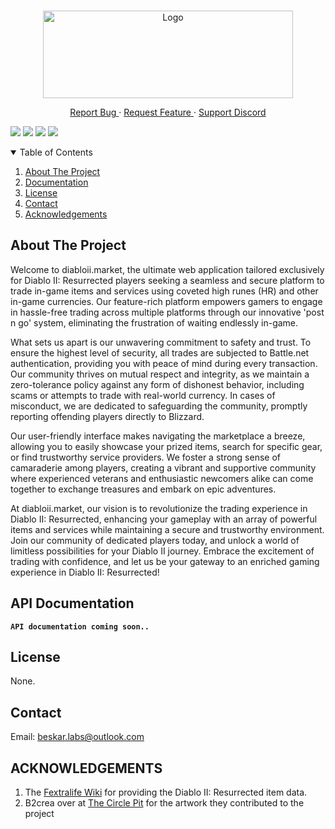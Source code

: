 <!-- PROJECT LOGO -->
<br />
<p align="center">
  <a href="#">
    <img src="https://github.com/ALCHElVlY/diabloii-market/blob/main/.github/assets/images/D2R-Market-Logo-03.png"
         alt="Logo" width="400" height="140">
  </a>

  <p align="center">
    <a href="https://github.com/ALCHElVlY/diablo-market-public/issues/new?assignees=&labels=&template=bug_report.md&title=" target="_blank">
      Report Bug
    </a>
    ·
    <a href="https://github.com/ALCHElVlY/diabloii-market/issues/new?assignees=ALCHElVlY&labels=enhancement&template=feature_request.md&title=%5BFeature+Request%5D%3A+%3Cinsert+title%3E" target="_blank">
      Request Feature
    </a>
    ·
    <a href="https://discord.gg/sgwegN4WsT">Support Discord</a>
  </p>

  ![][version-shield]
  ![][contributors-shield]
  ![][issues-shield]
  ![][keywords-shield]
</p>

<!-- TABLE OF CONTENTS -->
<details open="open">
  <summary>Table of Contents</summary>
  <ol>
    <li>
      <a href="#about-the-project">About The Project</a>
    </li>
    <li><a href="#docs">Documentation</a></li>
    <li><a href="#license">License</a></li>
    <li><a href="#contact">Contact</a></li>
    <li><a href="#acknowledgements">Acknowledgements</a></li>
  </ol>
</details>


<!-- ABOUT THE PROJECT -->
## About The Project <a name="about-the-project"></a>

<p>
  Welcome to diabloii.market, the ultimate web application tailored exclusively for Diablo II: Resurrected players seeking a seamless and secure platform to trade in-game items and services using coveted high runes (HR) and other in-game currencies. Our feature-rich platform empowers gamers to engage in hassle-free trading across multiple platforms through our innovative 'post n go' system, eliminating the frustration of waiting endlessly in-game.
  
  What sets us apart is our unwavering commitment to safety and trust. To ensure the highest level of security, all trades are subjected to Battle.net authentication, providing you with peace of mind during every transaction. Our community thrives on mutual respect and integrity, as we maintain a zero-tolerance policy against any form of dishonest behavior, including scams or attempts to trade with real-world currency. In cases of misconduct, we are dedicated to safeguarding the community, promptly reporting offending players directly to Blizzard.
  
  Our user-friendly interface makes navigating the marketplace a breeze, allowing you to easily showcase your prized items, search for specific gear, or find trustworthy service providers. We foster a strong sense of camaraderie among players, creating a vibrant and supportive community where experienced veterans and enthusiastic newcomers alike can come together to exchange treasures and embark on epic adventures.
  
  At diabloii.market, our vision is to revolutionize the trading experience in Diablo II: Resurrected, enhancing your gameplay with an array of powerful items and services while maintaining a secure and trustworthy environment. Join our community of dedicated players today, and unlock a world of limitless possibilities for your Diablo II journey. Embrace the excitement of trading with confidence, and let us be your gateway to an enriched gaming experience in Diablo II: Resurrected!
</p>


<!-- API Documentation -->
## API Documentation <a name="docs"></a>

<code>__API documentation coming soon..__</code>


<!-- LICENSE -->
## License <a name="license"></a>

None.


<!-- CONTACT -->
## Contact <a name="contact"></a>

Email: beskar.labs@outlook.com<br>


<!-- ACKNOWLEDGEMENTS -->
## ACKNOWLEDGEMENTS <a name="acknowledgements"></a>

<ol>
  <li>
    The <a href='https://diablo2.wiki.fextralife.com' target='_blank'>Fextralife Wiki</a> for providing the Diablo II: Resurrected item data.
  </li>
  <li>
    B2crea over at <a href='http://www.thecirclepit.com/' target='_blank'>The Circle Pit</a> for the artwork they contributed to the project
  </li>
</ol>

<!-- MARKDOWN LINKS & IMAGES -->
<!-- https://www.markdownguide.org/basic-syntax/#reference-style-links -->
[readme-url]: https://github.com/ALCHElVlY/d2r-market#readme
[version-shield]: https://img.shields.io/github/manifest-json/v/ALCHElVlY/diabloii-market?style=plastic
[issues-shield]: https://img.shields.io/github/issues/ALCHElVlY/diabloii-market?color=blue&style=plastic
[contributors-shield]: https://img.shields.io/github/manifest-json/contributors/ALCHElVlY/diabloii-market/main?color=blue&label=contributors&style=plastic
[keywords-shield]: https://img.shields.io/github/manifest-json/keywords/ALCHElVlY/diabloii-market/main?color=blue&label=keywords&style=plastic

